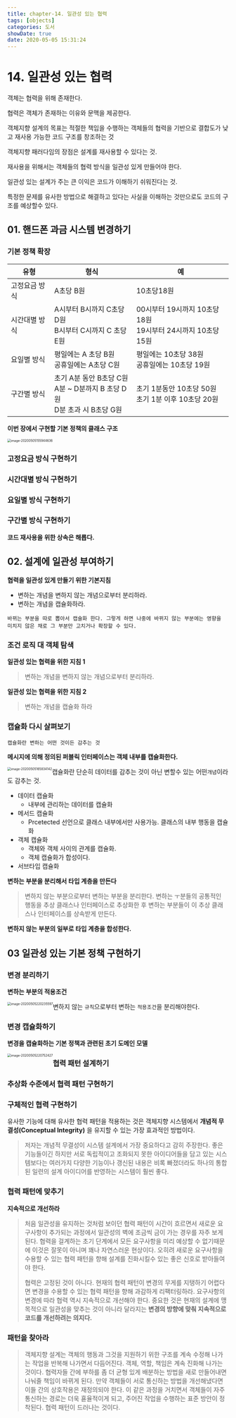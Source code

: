 ```yaml
---
title: chapter-14. 일관성 있는 협력
tags: [objects]
categories: 도서
showDate: true
date: 2020-05-05 15:31:24
---
```




# 14. 일관성 있는 협력

객체는 협력을 위해 존재한다.

협력은 객체가 존재하는 이유와 문맥을 제공한다.

객체지향 설계의 목표는 적절한 책임을 수행하는 객체들의 협력을 기반으로 결합도가 낮고 재사용 가능한 코드 구조를 창조하는 것

객체지향 패러다임의 장점은 설계를 재사용할 수 있다는 것. 

재사용을 위해서는 객체들의 협력 방식을 일관성 있게 만들어야 한다. 

일관성 있는 설계가 주는 큰 이익은 코드가 이해하기 쉬워진다는 것. 

특정한 문제를 유사한 방법으로 해결하고 있다는 사실을 이해하는 것만으로도 코드의 구조를 예상할수 있다.





## 01. 핸드폰 과금 시스템 변경하기

### 기본 정책 확장

| 유형          | 형식                                                         | 예                                                           |
| ------------- | ------------------------------------------------------------ | ------------------------------------------------------------ |
| 고정요금 방식 | A초당 B원                                                    | 10초당18원                                                   |
| 시간대별 방식 | A시부터 B시까지 C초당 D원 <br>B시부터 C시까지 C 초당 E원     | 00시부터 19시까지 10초당 18원<br>19시부터 24시까지 10초당 15원 |
| 요일별 방식   | 평일에는 A 초당 B원 <br>공휴일에는 A초당 C원                 | 평일에는 10초당 38원<br>공휴일에는 10초당 19원               |
| 구간별 방식   | 초기 A분 동안 B초당 C원 <br>A분 ~ D분까지 B 초당 D 원 <br>D분 초과 시 B초당 G원 | 초기 1분동안 10초당 50원 <br>  초기 1분 이후 10초당 20원     |



**이번 장에서 구현할 기본 정책의 클래스 구조**

<img src="objects-14/image-20200505155944636.png" alt="image-20200505155944636" style="zoom:50%;" />





### 고정요금 방식 구현하기

### 시간대별 방식 구현하기

### 요일별 방식 구현하기

### 구간별 방식 구현하기



**코드 재사용을 위한 상속은 해롭다.**

> 



## 02. 설계에 일관성 부여하기

**협력을 일관성 있게 만들기 위한 기본지침**

* 변하는 개념을 변하지 않는 개념으로부터 분리하라.
* 변하는 개념을 캡슐화하라.

`바뀌는 부분을 따로 뽑아서 캡슐화 한다. 그렇게 하면 나중에 바뀌지 않는 부분에는 영향을 미치지 않은 채로 그 부분만 고치거나 확장할 수 있다.`



### 조건 로직 대 객체 탐색

**일관성 있는 협력을 위한 지침 1**

> 변하는 개념을 변하지 않는 개념으로부터 분리하라.

**일관성 있는 협력을 위한 지침 2**

> 변하는 개념을 캡슐화 하라

### 캡슐화 다시 살펴보기

`캡슐화란 변하는 어떤 것이든 감추는 것`



**메시지에 의해 정의된 퍼블릭 인터페이스는 객체 내부를 캡슐화한다.**

<img src="objects-14/image-20200505165834142.png" alt="image-20200505165834142" style="zoom:50%;float:left" />



캡슐화란 단순히 데이터를 감추는 것이 아닌 변할수 있는 어떤`개념`이라도 감추는 것.



* 데이터 캡슐화
  * 내부에 관리하는 데이터를 캡슐화
* 메서드 캡슐화
  * Prcetected 선언으로 클래스 내부에서만 사용가능. 클래스의 내부 행동을 캡슐화
* 객체 캡슐화
  * 객체와 객체 사이의 관계를 캡슐화. 
  * 객체 캡슐화가 합성이다. 
* 서브타입 캡슐화



**변하는 부분을 분리해서 타입 계층을 만든다**

> 변하지 않는 부분으로부터 변하는 부분을 분리한다. 변하는 ㅜ분들의 공통적인 행동을 추상 클래스나 인터페이스로 추상화한 후 변하는 부분들이 이 추상 클래스나 인터페이스를 상속받게 만든다.

**변하지 않는 부분의 일부로 타입 계층을 합성한다.**

> 



## 03 일관성 있는 기본 정책 구현하기

### 변경 분리하기

**변하는 부분의 적용조건**

<img src="objects-14/image-20200505220235597.png" alt="image-20200505220235597" style="zoom:50%;float:left" />

변하지 않는 `규칙`으로부터 변하는 `적용조건`을 분리해야한다.



### 변경 캡슐화하기



**변경을 캡슐화하는 기본 정책과 관련된 초기 도메인 모델**

<img src="objects-14/image-20200505220752427.png" alt="image-20200505220752427" style="zoom:50%;float:left" />





### 협력 패턴 설계하기



### 추상화 수준에서 협력 패턴 구현하기



### 구체적인 협력 구현하기

유사한 기능에 대해 유사한 협력 패턴을 적용하는 것은 객체지향 시스템에서 **개념적 무결성(Conceptual Integrity)** 을 유지할 수 있는 가장 효과적인 방법이다. 

> 저자는 개념적 무결성이 시스템 설계에서 가장 중요하다고 감히 주장한다. 좋은 기능들이긴 하지만 서로 독립적이고 조화되지 못한 아이디어들을 담고 있는 시스템보다는 여러가지 다양한 기능이나 갱신된 내용은 비록 빠졌더라도 하나의 통합된 일련의 설계 아이디어를 반영하는 시스템이 훨씬 좋다.

### 협력 패턴에 맞추기

**지속적으로 개선하라**

> 처음 일관성을 유지하는 것처럼 보이던 협력 패턴이 시간이 흐르면서 새로운 요구사항이 추가되는 과정에서 일관성의 벽에 조금씩 금이 가는 경우를 자주 보게 된다. 협력을 걸계하는 초기 단계에서 모든 요구사항을 미리 예상할 수 없기때문에 이것은 잘못이 아니며 꽤나 자연스러운 현상이다. 오히려 새로운 요구사항을 수용할 수 있는 협력 패턴을 향해 설계를 진화시킬수 있는 좋은 신호로 받아들여야 한다. 
>
> 협력은 고정된 것이 아니다. 현재의 협력 패턴이 변경의 무게를 지탱하기 어렵다면 변경을 수용할 수 있는 협력 패턴을 향해 과감하게 리팩터링하라. 요구사항의 변경에 따라 협력 역시 지속적으로 개선해야 한다. 중요한 것은 현재의 설계에 맹목적으로 일관성을 맞추는 것이 아니라 달라지는 **변경의 방향에 맞춰 지속적으로 코드를 개선하려는 의지다.**

### 패턴을 찾아라

> 객체지향 설계는 객체의 행동과 그것을 지원하기 위한 구조를 계속 수정해 나가는 작업을 반복해 나가면서 다듬어진다. 객체, 역할, 책임은 계속 진화해 나가는 것이다. 협력자들 간에 부하를 좀 더 균형 있게 배분하는 방법을 새로 만들어내면 나눠줄 책임이 바뀌게 된다. 만약 객체들이 서로 통신하는 방법을 개선해냈다면 이들 간의 상호작용은 재정의되야 한다. 이 같은 과정을 거치면서 객체들이 자주 통신하는 경로는 더욱 횯율적이게 되고, 주어진 작업을 수행하는 표준 방안이 정착된다. 협력 패턴이 드러나는 것이다.